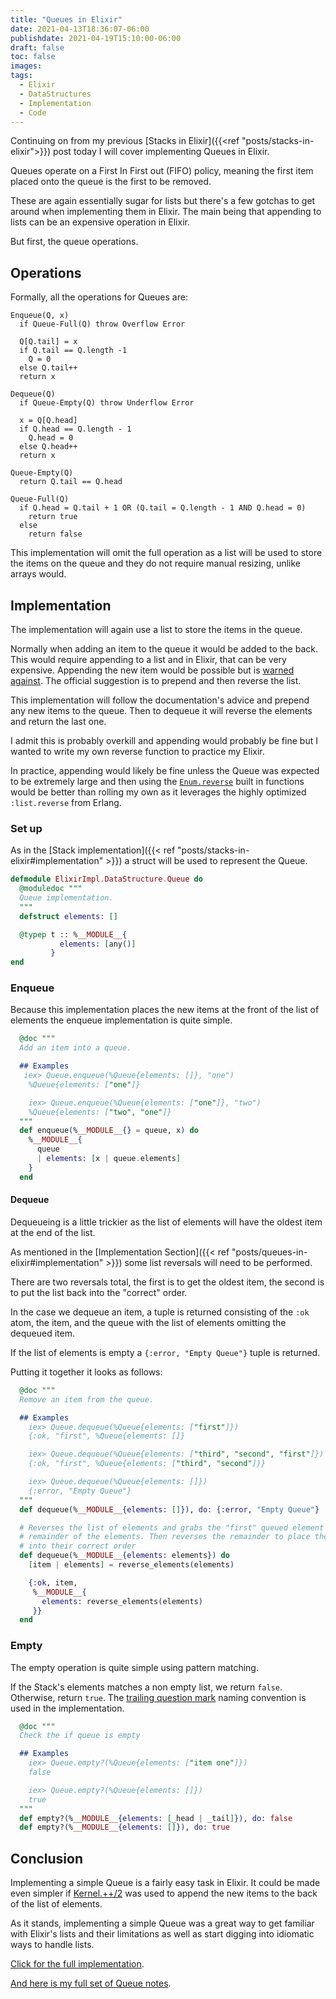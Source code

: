 ```yaml
---
title: "Queues in Elixir"
date: 2021-04-13T18:36:07-06:00
publishdate: 2021-04-19T15:10:00-06:00
draft: false
toc: false
images:
tags:
  - Elixir
  - DataStructures
  - Implementation
  - Code
---
```

Continuing on from my previous [Stacks in Elixir]({{<ref "posts/stacks-in-elixir">}}) post
today I will cover implementing Queues in Elixir.

Queues operate on a First In First out (FIFO) policy, meaning the first item
placed onto the queue is the first to be removed.

These are again essentially sugar for lists but there's a few gotchas to get
around when implementing them in Elixir.
The main being that appending to lists can be an expensive operation in Elixir.

But first, the queue operations.

## Operations
Formally, all the operations for Queues are:

```
Enqueue(Q, x)
  if Queue-Full(Q) throw Overflow Error

  Q[Q.tail] = x
  if Q.tail == Q.length -1
    Q = 0
  else Q.tail++
  return x

Dequeue(Q)
  if Queue-Empty(Q) throw Underflow Error

  x = Q[Q.head]
  if Q.head == Q.length - 1
    Q.head = 0
  else Q.head++
  return x

Queue-Empty(Q)
  return Q.tail == Q.head

Queue-Full(Q)
  if Q.head = Q.tail + 1 OR (Q.tail = Q.length - 1 AND Q.head = 0)
    return true
  else
    return false
```
This implementation will omit the full operation as a list will be used to store
the items on the queue and they do not require manual resizing, unlike arrays
would.

## Implementation
The implementation will again use a list to store the items in the queue.

Normally when adding an item to the queue it would be added to the back.
This would require appending to a list and in Elixir, that can be very
expensive.
Appending the new item would be possible but is [warned
against](https://hexdocs.pm/elixir/Kernel.html#++/2).
The official suggestion is to prepend and then reverse the list.

This implementation will follow the documentation's advice and prepend any new
items to the queue.
Then to dequeue it will reverse the elements and return the last one.

I admit this is probably overkill and appending would probably be fine but I
wanted to write my own reverse function to practice my Elixir.

In practice, appending would likely be fine unless the Queue was expected to be
extremely large and then using the
[`Enum.reverse`](https://hexdocs.pm/elixir/Enum.html#reverse/1) built in functions
would be better than rolling my own as it leverages the highly optimized
`:list.reverse`
from Erlang.

### Set up
As in the [Stack implementation]({{< ref
"posts/stacks-in-elixir#implementation" >}}) a struct will be used to represent
the Queue.

```elixir
defmodule ElixirImpl.DataStructure.Queue do
  @moduledoc """
  Queue implementation.
  """
  defstruct elements: []

  @typep t :: %__MODULE__{
           elements: [any()]
         }
end
```

### Enqueue
Because this implementation places the new items at the front of the list of
elements the enqueue implementation is quite simple.

```elixir
  @doc """
  Add an item into a queue.

  ## Examples
   iex> Queue.enqueue(%Queue{elements: []}, "one")
    %Queue{elements: ["one"]}

    iex> Queue.enqueue(%Queue{elements: ["one"]}, "two")
    %Queue{elements: ["two", "one"]}
  """
  def enqueue(%__MODULE__{} = queue, x) do
    %__MODULE__{
      queue
      | elements: [x | queue.elements]
    }
  end
```

#### Dequeue
Dequeueing is a little trickier as the list of elements will have the oldest
item at the end of the list.

As mentioned in the [Implementation Section]({{< ref
"posts/queues-in-elixir#implementation" >}}) some list reversals will need to be
performed.

There are two reversals total, the first is to get the oldest item, the second
is to put the list back into the "correct" order.

In the case we dequeue an item, a tuple is returned consisting of the `:ok`
atom, the item, and the queue with the list of elements omitting the dequeued
item.

If the list of elements is empty a `{:error, "Empty Queue"}` tuple is returned.

Putting it together it looks as follows:
```elixir
  @doc """
  Remove an item from the queue.

  ## Examples
    iex> Queue.dequeue(%Queue{elements: ["first"]})
    {:ok, "first", %Queue{elements: []}

    iex> Queue.dequeue(%Queue{elements: ["third", "second", "first"]})
    {:ok, "first", %Queue{elements: ["third", "second"]}}

    iex> Queue.dequeue(%Queue{elements: []})
    {:error, "Empty Queue"}
  """
  def dequeue(%__MODULE__{elements: []}), do: {:error, "Empty Queue"}

  # Reverses the list of elements and grabs the "first" queued element and the
  # remainder of the elements. Then reverses the remainder to place them back
  # into their correct order
  def dequeue(%__MODULE__{elements: elements}) do
    [item | elements] = reverse_elements(elements)

    {:ok, item,
     %__MODULE__{
       elements: reverse_elements(elements)
     }}
  end
```

### Empty
The empty operation is quite simple using pattern matching.

If the Stack's elements matches a non empty list, we return `false`.
Otherwise, return `true`.
The [trailing question
mark](https://hexdocs.pm/elixir/master/naming-conventions.html#trailing-question-mark-foo)
naming convention is used in the implementation.

```elixir
  @doc """
  Check the if queue is empty

  ## Examples
    iex> Queue.empty?(%Queue{elements: ["item one"]})
    false

    iex> Queue.empty?(%Queue{elements: []})
    true
  """
  def empty?(%__MODULE__{elements: [_head | _tail]}), do: false
  def empty?(%__MODULE__{elements: []}), do: true
```

## Conclusion
Implementing a simple Queue is a fairly easy task in Elixir.
It could be made even simpler if
[Kernel.++/2](https://hexdocs.pm/elixir/Kernel.html#++/2) was used to append the
new items to the back of the list of elements.

As it stands, implementing a simple Queue was a great way to get familiar with
Elixir's lists and their limitations as well as start digging into idiomatic
ways to handle lists.

[Click for the full
implementation](https://github.com/SamuelWillis/algorithms/blob/main/elixir/lib/data_structures/queue.ex).

[And here is my full set of Queue
notes](https://github.com/SamuelWillis/algorithms/tree/main/notes/data-structures/queue).

